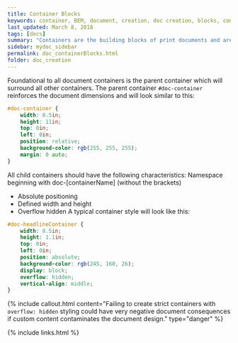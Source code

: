 ```yaml
---
title: Container Blocks
keywords: container, BEM, document, creation, doc creation, blocks, container block
last_updated: March 8, 2018
tags: [docs]
summary: "Containers are the building blocks of print documents and are necessary for the proper viewing and publishing of library pieces. Created properly, containers will ensure the correct placement of objects on the page and will protect objects from malformed content in other containers. "
sidebar: mydoc_sidebar
permalink: doc_containerBlocks.html
folder: doc_creation
---
```


Foundational to all document containers is the parent container which will surround all other containers. The parent container ```#doc-container``` reinforces the document dimensions and will look similar to this:

```css
#doc-container {
    width: 8.5in;
    height: 11in;
    top: 0in;
    left: 0in;  
    position: relative;
    background-color: rgb(255, 255, 255);
    margin: 0 auto;
}
```
All child containers should have the following characteristics:
Namespace beginning with doc-[containerName] (without the brackets)
- Absolute positioning
- Defined width and height
- Overflow hidden
A typical container style will look like this:

```css
#doc-headlineContainer {
    width: 8.5in;
    height: 1.1in;
    top: 0in;
    left: 0in;
    position: absolute;
    background-color: rgb(245, 160, 26);
    display: block;
    overflow: hidden;
    vertical-align: middle;
}
```
{% include callout.html content="Failing to create strict containers with  ```overflow: hidden```  styling could have very negative document consequences if custom content contaminates the document design." type="danger" %}


{% include links.html %}
